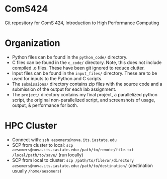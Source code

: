# ComS424
Git repository for ComS 424, Introduction to High Performance Computing

# Organization
- Python files can be found in the `python_code/` directory.
- C files can be found in the `c_code/` directory. Note, this does not include compiled .o files. These have been git ignored to reduce clutter.
- Input files can be found in the `input_files/` directory. These are to be used for inputs to the Python and C scripts.
- The `submissions/` directory contains zip files with the source code and a submission of the output for each lab assignment.
- The `project/` directory contains my final project, a parallelized python script, the original non-parallelized script, and screenshots of usage, output, & performance for both.

# HPC Cluster
- Connect with: `ssh aesomers@nova.its.iastate.edu`
- SCP from cluster to local: `scp aesomers@nova.its.iastate.edu:/path/to/remote/file.txt /local/path/to/save/` (run locally)
- SCP from local to cluster: `scp /path/to/file/or/directory aesomers@nova.its.iastate.edu:/path/to/destination/` (destination usually `/home/aesomers`)
